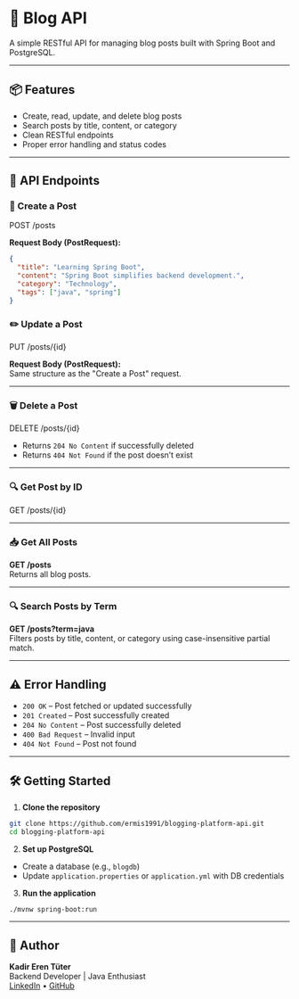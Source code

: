 # 📝 Blog API

A simple RESTful API for managing blog posts built with Spring Boot and PostgreSQL.

---

## 📦 Features

- Create, read, update, and delete blog posts
- Search posts by title, content, or category
- Clean RESTful endpoints
- Proper error handling and status codes

---

## 🚀 API Endpoints

### 📌 Create a Post

POST /posts

**Request Body (PostRequest):**
```json
{
  "title": "Learning Spring Boot",
  "content": "Spring Boot simplifies backend development.",
  "category": "Technology",
  "tags": ["java", "spring"]
}

```

### ✏️ Update a Post

PUT /posts/{id}

**Request Body (PostRequest):**  
Same structure as the "Create a Post" request.

---

### 🗑️ Delete a Post

DELETE /posts/{id}

- Returns `204 No Content` if successfully deleted  
- Returns `404 Not Found` if the post doesn’t exist

---

### 🔍 Get Post by ID

GET /posts/{id}

---

### 📥 Get All Posts

**GET /posts**  
Returns all blog posts.

---

### 🔍 Search Posts by Term

**GET /posts?term=java**  
Filters posts by title, content, or category using case-insensitive partial match.

---

## ⚠️ Error Handling

- `200 OK` – Post fetched or updated successfully
- `201 Created` – Post successfully created
- `204 No Content` – Post successfully deleted
- `400 Bad Request` – Invalid input
- `404 Not Found` – Post not found

---

## 🛠 Getting Started

1. **Clone the repository**
```bash
git clone https://github.com/ermis1991/blogging-platform-api.git
cd blogging-platform-api
```

2. **Set up PostgreSQL**

- Create a database (e.g., `blogdb`)
- Update `application.properties` or `application.yml` with DB credentials

3. **Run the application**
```bash
./mvnw spring-boot:run
```

---

## 👤 Author

**Kadir Eren Tüter**  
Backend Developer | Java Enthusiast  
[LinkedIn](https://www.linkedin.com/in/kadir-eren-t%C3%BCter-84a3451a4/) • [GitHub](https://github.com/ermis1991)
